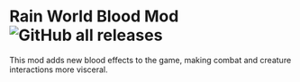 # Rain World Blood Mod ![GitHub all releases](https://img.shields.io/github/downloads/LeeMoriya/Blood/total?style=for-the-badge)

This mod adds new blood effects to the game, making combat and creature interactions more visceral.

